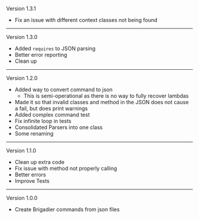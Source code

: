 Version 1.3.1
- Fix an issue with different context classes not being found
----
Version 1.3.0
- Added `requires` to JSON parsing
- Better error reporting
- Clean up
----
Version 1.2.0
- Added way to convert command to json
    - This is semi-operational as there is no way to fully recover lambdas
- Made it so that invalid classes and method in the JSON does not cause a fail, but does print warnings
- Added complex command test
- Fix infinite loop in tests
- Consolidated Parsers into one class
- Some renaming
----
Version 1.1.0
- Clean up extra code
- Fix issue with method not properly calling
- Better errors
- Improve Tests
----
Version 1.0.0
- Create Brigadier commands from json files